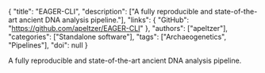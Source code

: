 {
  "title": "EAGER-CLI",
  "description": ["A fully reproducible and state-of-the-art ancient DNA analysis pipeline."],
  "links": {
    "GitHub": "https://github.com/apeltzer/EAGER-CLI"
  },
  "authors": ["apeltzer"],
  "categories": ["Standalone software"],
  "tags": ["Archaeogenetics", "Pipelines"],
  "doi": null
}

<!-- Generated by csv2md.R – do not edit by hand -->

A fully reproducible and state-of-the-art ancient DNA analysis pipeline.